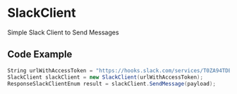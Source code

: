 # SlackClient
Simple Slack Client to Send Messages 

## Code Example
```C#
String urlWithAccessToken = "https://hooks.slack.com/services/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";
SlackClient slackClient = new SlackClient(urlWithAccessToken);
ResponseSlackClientEnum result = slackClient.SendMessage(payload);
```

